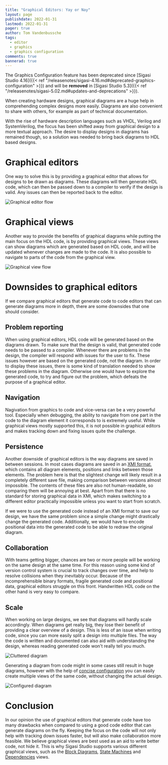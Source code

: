 ```yaml
---
title: "Graphical Editors: Yay or Nay"
layout: page
publishdate: 2022-01-31
lastmod: 2022-01-31
pager: true
author: Tom Vandenbussche
tags: 
  - editor
  - graphics
  - graphics configuration
comments: true
bannerad: true
---
```


<div class="uk-alert-danger" uk-alert>
    <a class="uk-alert-close" uk-close></a>

The Graphics Configuration feature has been deprecated since [Sigasi Studio 4.16]({{< ref "/releasenotes/sigasi-4.16.md#deprecated-graphics-configuration" >}}) and will be **removed** in [Sigasi Studio 5.3]({{< ref "/releasenotes/sigasi-5.02.md#updates-and-deprecations" >}}).
</div>

When creating hardware designs, graphical diagrams are a huge help in comprehending complex designs more easily. Diagrams are also convenient to share with others, for example as part of technical documentation.

With the rise of hardware description languages such as VHDL, Verilog and SystemVerilog, the focus has been shifted away from graphical design to a more textual approach. The desire to display designs in diagrams has remained though, so a solution was needed to bring back diagrams to HDL based designs.

# Graphical editors

One way to solve this is by providing a graphical editor that allows for designs to be drawn as diagrams. These diagrams will then generate HDL code, which can then be passed down to a compiler to verify if the design is valid. Any issues can then be reported back to the editor.

![Graphical editor flow](/img/tech/graphical-editors/graphical-editor-flow.png)

# Graphical views

Another way to provide the benefits of graphical diagrams while putting the main focus on the HDL code, is by providing graphical views. These views can show diagrams which are generated based on HDL code, and will be updated whenever changes are made to the code. It is also possible to navigate to parts of the code from the graphical view.

![Graphical view flow](/img/tech/graphical-editors/graphical-view-flow.png)

# Downsides to graphical editors

If we compare graphical editors that generate code to code editors that can generate diagrams more in depth, there are some downsides that one should consider.

## Problem reporting

When using graphical editors, HDL code will be generated based on the diagrams drawn. To make sure that the design is valid, that generated code needs to be passed to a compiler. Whenever there are problems in the design, the compiler will respond with issues for the user to fix. These issues however are based on the generated code, not the diagram. In order to display these issues, there is some kind of translation needed to show these problems in the diagram. Otherwise one would have to explore the generated code, to try and figure out the problem, which defeats the purpose of a graphical editor.

## Navigation

Nagivation from graphics to code and vice-versa can be a very powerful tool. Especially when debugging, the ability to navigate from one part in the code to the diagram element it corresponds to is extremely useful. While graphical views mostly supported this, it is not possible in graphical editors and makes tracking down and fixing issues quite the challenge.

## Persistence

Another downside of graphical editors is the way diagrams are saved in between sessions.
In most cases diagrams are saved in an [XMI format](https://en.wikipedia.org/wiki/XML_Metadata_Interchange), which contains all diagram elements, positions and links between those elements. 
The problem here is that the slightest change will likely result in a completely different save file, making comparison between versions almost impossible. 
The contents of these files are also not human-readable, so comparing them will be annoying at best. Apart from that there is no standard for storing graphical data in XMI, which makes switching to a different editor practically impossible unless you want to start from scratch.

If we were to use the generated code instead of an XMI format to save our design, we have the same problem since a simple change might drastically change the generated code. Additionally, we would have to encode positional data into the generated code to be able to redraw the original diagram.

## Collaboration

With teams getting bigger, chances are two or more people will be working on the same design at the same time. For this reason using some kind of version control system is crucial to track changes over time, and help to resolve collisions when they inevitably occur. Because of the incomprehensible binary formats, fragile generated code and positional data, graphical editors struggle on this front. Handwritten HDL code on the other hand is very easy to compare.

## Scale

 When working on large designs, we see that diagrams will hardly scale accordingly. When diagrams get really big, they lose their benefit of providing a clear overview of a design. This is less of an issue when writing code, since you can more easily split a design into multiple files. The way the code is written and documented can also aid with understanding the design, whereas reading generated code won't really tell you much.

![Cluttered diagram](/img/tech/graphical-editors/vme-bd.png)

Generating a diagram from code might in some cases still result in huge diagrams, however with the help of [concise configuration](/manual/graphics) you can easily create multiple views of the same code, without changing the actual design.

![Configured diagram](/img/tech/graphical-editors/vme-bd-configured.png)

# Conclusion

In our opinion the use of graphical editors that generate code have too many drawbacks when compared to using a good code editor that can generate diagrams on the fly. Keeping the focus on the code will not only help with tracking down issues faster, but will also make collaboration more feasible. We believe graphical views are best used as an aid to write better code, not hide it. This is why Sigasi Studio supports various different graphical views, such as the [Block Diagrams](/manual/views/#block-diagram-view), [State Machines](/manual/views/#state-machine-view) and [Dependencies](/manual/views/#dependencies-view) views.